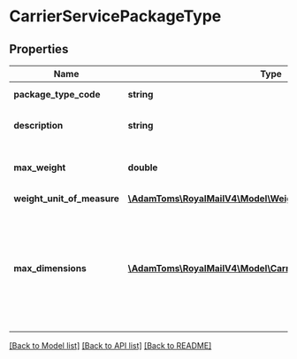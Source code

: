 # CarrierServicePackageType

## Properties
Name | Type | Description | Notes
------------ | ------------- | ------------- | -------------
**package_type_code** | **string** | Package Type Code | 
**description** | **string** | Package Type Description | 
**max_weight** | **double** | Maximum weight allowed, if known. | [optional] 
**weight_unit_of_measure** | [**\AdamToms\RoyalMailV4\Model\WeightUnitOfMeasure**](WeightUnitOfMeasure.md) |  | [optional] 
**max_dimensions** | [**\AdamToms\RoyalMailV4\Model\CarrierMaxPackageDimensions[]**](CarrierMaxPackageDimensions.md) | Maximum dimensions allowed, if known. &lt;br /&gt;Empty list if not known, or a list of possible combinations allowed if known. | [optional] 

[[Back to Model list]](../../README.md#documentation-for-models) [[Back to API list]](../../README.md#documentation-for-api-endpoints) [[Back to README]](../../README.md)

